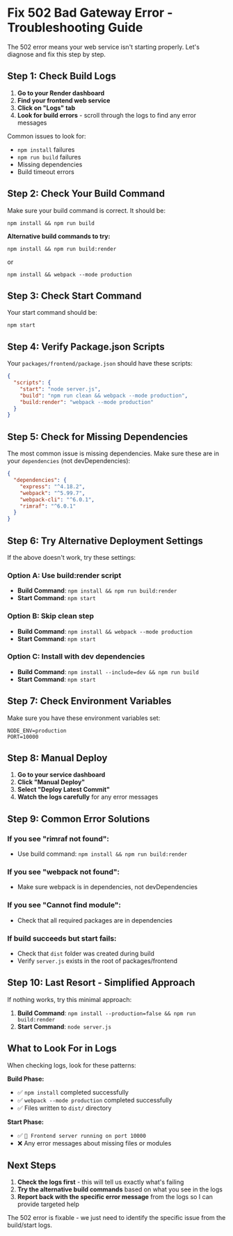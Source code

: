 # Fix 502 Bad Gateway Error - Troubleshooting Guide

The 502 error means your web service isn't starting properly. Let's diagnose and fix this step by step.

## Step 1: Check Build Logs

1. **Go to your Render dashboard**
2. **Find your frontend web service**
3. **Click on "Logs" tab**
4. **Look for build errors** - scroll through the logs to find any error messages

Common issues to look for:
- `npm install` failures
- `npm run build` failures
- Missing dependencies
- Build timeout errors

## Step 2: Check Your Build Command

Make sure your build command is correct. It should be:
```
npm install && npm run build
```

**Alternative build commands to try:**
```
npm install && npm run build:render
```
or
```
npm install && webpack --mode production
```

## Step 3: Check Start Command

Your start command should be:
```
npm start
```

## Step 4: Verify Package.json Scripts

Your `packages/frontend/package.json` should have these scripts:
```json
{
  "scripts": {
    "start": "node server.js",
    "build": "npm run clean && webpack --mode production",
    "build:render": "webpack --mode production"
  }
}
```

## Step 5: Check for Missing Dependencies

The most common issue is missing dependencies. Make sure these are in your `dependencies` (not devDependencies):

```json
{
  "dependencies": {
    "express": "^4.18.2",
    "webpack": "^5.99.7",
    "webpack-cli": "^6.0.1",
    "rimraf": "^6.0.1"
  }
}
```

## Step 6: Try Alternative Deployment Settings

If the above doesn't work, try these settings:

### Option A: Use build:render script
- **Build Command**: `npm install && npm run build:render`
- **Start Command**: `npm start`

### Option B: Skip clean step
- **Build Command**: `npm install && webpack --mode production`
- **Start Command**: `npm start`

### Option C: Install with dev dependencies
- **Build Command**: `npm install --include=dev && npm run build`
- **Start Command**: `npm start`

## Step 7: Check Environment Variables

Make sure you have these environment variables set:
```
NODE_ENV=production
PORT=10000
```

## Step 8: Manual Deploy

1. **Go to your service dashboard**
2. **Click "Manual Deploy"**
3. **Select "Deploy Latest Commit"**
4. **Watch the logs carefully** for any error messages

## Step 9: Common Error Solutions

### If you see "rimraf not found":
- Use build command: `npm install && npm run build:render`

### If you see "webpack not found":
- Make sure webpack is in dependencies, not devDependencies

### If you see "Cannot find module":
- Check that all required packages are in dependencies

### If build succeeds but start fails:
- Check that `dist` folder was created during build
- Verify `server.js` exists in the root of packages/frontend

## Step 10: Last Resort - Simplified Approach

If nothing works, try this minimal approach:

1. **Build Command**: `npm install --production=false && npm run build:render`
2. **Start Command**: `node server.js`

## What to Look For in Logs

When checking logs, look for these patterns:

**Build Phase:**
- ✅ `npm install` completed successfully
- ✅ `webpack --mode production` completed successfully
- ✅ Files written to `dist/` directory

**Start Phase:**
- ✅ `🚀 Frontend server running on port 10000`
- ❌ Any error messages about missing files or modules

## Next Steps

1. **Check the logs first** - this will tell us exactly what's failing
2. **Try the alternative build commands** based on what you see in the logs
3. **Report back with the specific error message** from the logs so I can provide targeted help

The 502 error is fixable - we just need to identify the specific issue from the build/start logs.
